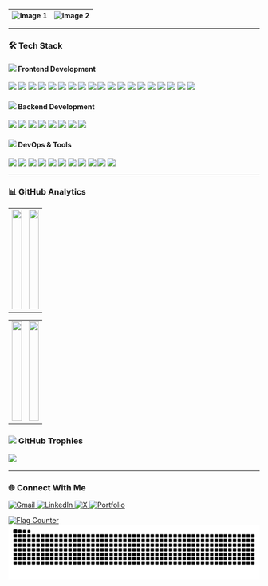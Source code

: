| ![Image 1](https://i.ibb.co/TDqtzBCs/haducan.gif) | ![Image 2](https://i.ibb.co/sdCtwmYp/giphy.webp) |
|-------------------------------------------------|------------------------------------------------|

---

### 🛠️ **Tech Stack**
#### <img src="https://media2.giphy.com/media/v1.Y2lkPTc5MGI3NjExaG1sMzJhOHAzYXJ1d2tuMWZwNnNsZjZzajI1azQwZmI0bzA3MTRmdiZlcD12MV9pbnRlcm5hbF9naWZfYnlfaWQmY3Q9Zw/jBOOXxSJfG8kqMxT11/giphy.gif" width="20px"> **Frontend Development**

<div align="left">
   <img src="https://img.shields.io/badge/Tailwind_CSS-38B2AC?style=for-the-badge&logo=tailwindcss&logoColor=white" />
  <img src="https://img.shields.io/badge/JavaScript-F7DF1E?style=for-the-badge&logo=javascript&logoColor=black" />
  <img src="https://img.shields.io/badge/TypeScript-007ACC?style=for-the-badge&logo=typescript&logoColor=white" />
  <img src="https://img.shields.io/badge/React-20232A?style=for-the-badge&logo=react&logoColor=61DAFB" />
  <img src="https://img.shields.io/badge/Vite-646CFF?style=for-the-badge&logo=vite&logoColor=white" />
  <img src="https://img.shields.io/badge/Next.js-000000?style=for-the-badge&logo=nextdotjs&logoColor=white" />
  <img src="https://img.shields.io/badge/TanStack_Query-FF4154?style=for-the-badge&logo=reactquery&logoColor=white" />
  <img src="https://img.shields.io/badge/React_Hook_Form-EC5990?style=for-the-badge&logo=reacthookform&logoColor=white" />
  <img src="https://img.shields.io/badge/i18n-4B7BBF?style=for-the-badge&logo=i18next&logoColor=white" />
  <img src="https://img.shields.io/badge/Redux-764ABC?style=for-the-badge&logo=redux&logoColor=white" />
  <img src="https://img.shields.io/badge/Zustand-4A90E2?style=for-the-badge&logo=zustand&logoColor=white" />
  <img src="https://img.shields.io/badge/Storybook-FF4785?style=for-the-badge&logo=storybook&logoColor=white" />
  <img src="https://img.shields.io/badge/ShadCN-000000?style=for-the-badge&logo=shadcn%2Fui&logoColor=dark" />
  <img src="https://img.shields.io/badge/Yup-4B7BBF?style=for-the-badge&logo=yup&logoColor=white" />
  <img src="https://img.shields.io/badge/Joi-6001D2?style=for-the-badge&logo=joi&logoColor=white" />
  <img src="https://img.shields.io/badge/Zod-008080?style=for-the-badge&logo=zod&logoColor=white" />
  <img src="https://img.shields.io/badge/TanStack_Table-FF715E?style=for-the-badge&logo=tanstacktable&logoColor=white" />
  <img src="https://img.shields.io/badge/TurboRepo-000000?style=for-the-badge&logo=turborepo&logoColor=white" />
  <img src="https://img.shields.io/badge/Monorepo-6E56CF?style=for-the-badge" />
</div>


#### <img src="https://media.giphy.com/media/QssGEmpkyEOhBCb7e1/giphy.gif" width="20px"> **Backend Development**
<p align="left">
  <img src="https://img.shields.io/badge/Node.js-339933?style=for-the-badge&logo=nodedotjs&logoColor=white" />
  <img src="https://img.shields.io/badge/Express.js-000000?style=for-the-badge&logo=express&logoColor=white" />
  <img src="https://img.shields.io/badge/MongoDB-47A248?style=for-the-badge&logo=mongodb&logoColor=white" />
  <img src="https://img.shields.io/badge/Mongoose-880000?style=for-the-badge&logo=mongoose&logoColor=white" />
  <img src="https://img.shields.io/badge/Convex-4A90E2?style=for-the-badge&logo=convex&logoColor=white" />
  <img src="https://img.shields.io/badge/MySQL-4479A1?style=for-the-badge&logo=mysql&logoColor=white" />
  <img src="https://img.shields.io/badge/GraphQL-E10098?style=for-the-badge&logo=graphql&logoColor=white" />
  <img src="https://img.shields.io/badge/Hasura-5900B4?style=for-the-badge&logo=hasura&logoColor=white" />
</p>

#### <img src="https://media4.giphy.com/media/v1.Y2lkPTc5MGI3NjExMml1NnU2Nm9mbXl5Y2J6c2U0Ym1udGxweTZvM2U3dXA0bmIya2F0ZSZlcD12MV9pbnRlcm5hbF9naWZfYnlfaWQmY3Q9Zw/Zp1DfdbPy8LkYXxoNA/giphy.gif" width="20px"> **DevOps & Tools**
<div align="left">
  <img src="https://img.shields.io/badge/VSCode-007ACC?style=for-the-badge&logo=visual-studio-code&logoColor=white" />
  <img src="https://img.shields.io/badge/Git-F05032?style=for-the-badge&logo=git&logoColor=white" />
  <img src="https://img.shields.io/badge/Postman-FF6C37?style=for-the-badge&logo=postman&logoColor=white" />
  <img src="https://img.shields.io/badge/Figma-F24E1E?style=for-the-badge&logo=figma&logoColor=white" />
  <img src="https://img.shields.io/badge/Cursor-FF4F00?style=for-the-badge&logo=cursor&logoColor=white" />
  <img src="https://img.shields.io/badge/Playwright-00A3E0?style=for-the-badge&logo=playwright&logoColor=white" />
  <img src="https://img.shields.io/badge/Datadog-632CA6?style=for-the-badge&logo=datadog&logoColor=white" />
  <img src="https://img.shields.io/badge/Vercel-000000?style=for-the-badge&logo=vercel&logoColor=white" />
  <img src="https://img.shields.io/badge/Netlify-00C7B7?style=for-the-badge&logo=netlify&logoColor=white" />
  <img src="https://img.shields.io/badge/Render-0E0E0E?style=for-the-badge&logo=render&logoColor=white" />
  <img src="https://img.shields.io/badge/Heroku-430098?style=for-the-badge&logo=heroku&logoColor=white" />
</div>

---

### 📊 **GitHub Analytics**

<table>
  <tr>
    <td><img src="https://github-readme-stats.vercel.app/api?username=Rubai-Rahman&show_icons=true&theme=react&hide_border=true&bg_color=0D1117&title_color=22D3EE&icon_color=22D3EE" width="100%" height="200px" /></td>
    <td><img src="https://github-readme-streak-stats.herokuapp.com/?user=Rubai-Rahman&theme=react&hide_border=true&background=0D1117&stroke=22D3EE&ring=22D3EE&fire=22D3EE&currStreakLabel=22D3EE" width="100%" height="200px" /></td>
  </tr>
</table>

<table>
  <tr>
    <td><img src="https://github-readme-activity-graph.vercel.app/graph?username=Rubai-Rahman&theme=react-dark&bg_color=0D1117&hide_border=true&color=22D3EE&line=22D3EE&point=FFFFFF" width="100%" height="200px" /></td>
    <td><img src="https://github-readme-stats.vercel.app/api/top-langs/?username=Rubai-Rahman&layout=compact&theme=react&hide_border=true&bg_color=0D1117" width="100%" height="200px" /></td>
  </tr>
</table>


### <img src="https://media3.giphy.com/media/v1.Y2lkPTc5MGI3NjExbHh5aHJmOXlkc25jaHUzOHh4c2xlbm8zY2Q5cTRpdDFteHczaW1mcCZlcD12MV9pbnRlcm5hbF9naWZfYnlfaWQmY3Q9Zw/fx65AQD9zinDzQKDws/giphy.gif" width="20px"> **GitHub Trophies**

<div align="left">
  <img src="https://github-profile-trophy.vercel.app/?username=Rubai-Rahman&theme=onedark&no-frame=true&row=1&margin-w=30&margin-h=15" />
</div>

---

### 🌐 **Connect With Me**

<div align="left">
  <!-- Gmail Badge -->
  <a href="mailto:rubairahman1@gmail.com">
    <img src="https://img.shields.io/badge/Gmail-D14836?style=for-the-badge&logo=gmail&logoColor=white" alt="Gmail" />
  </a>
  <!-- LinkedIn Badge -->
  <a href="https://linkedin.com/in/rubai-rahman">
    <img src="https://img.shields.io/badge/LinkedIn-0077B5?style=for-the-badge&logo=linkedin&logoColor=white" alt="LinkedIn" />
  </a>
  <!-- X Badge (formerly Twitter) with X logo, keeping original Twitter URL -->
  <a href="https://twitter.com/RahmanRubai">
    <img src="https://img.shields.io/badge/X-000000?style=for-the-badge&logo=x&logoColor=white" alt="X" />
  </a>
  <!-- Portfolio Badge -->
  <a href="https://rubairahman.vercel.app/">
    <img src="https://img.shields.io/badge/Portfolio-%23000000.svg?style=for-the-badge&logo=firefox&logoColor=#FF7139" alt="Portfolio" />
  </a>
</div>


<a href="https://info.flagcounter.com/ei8p"><img src="https://s01.flagcounter.com/count2/ei8p/bg_FFFFFF/txt_000000/border_CCCCCC/columns_2/maxflags_10/viewers_0/labels_0/pageviews_0/flags_0/percent_0/" alt="Flag Counter" border="0"></a>
<picture>
  <source media="(prefers-color-scheme: dark)" srcset="https://raw.githubusercontent.com/Rubai-Rahman/Rubai-Rahman/output/github-snake-dark.svg" />
  <source media="(prefers-color-scheme: light)" srcset="https://raw.githubusercontent.com/Rubai-Rahman/Rubai-Rahman/output/github-snake.svg" />
  <img alt="github-snake" src="https://raw.githubusercontent.com/Rubai-Rahman/Rubai-Rahman/output/github-snake.svg" />
</picture>


